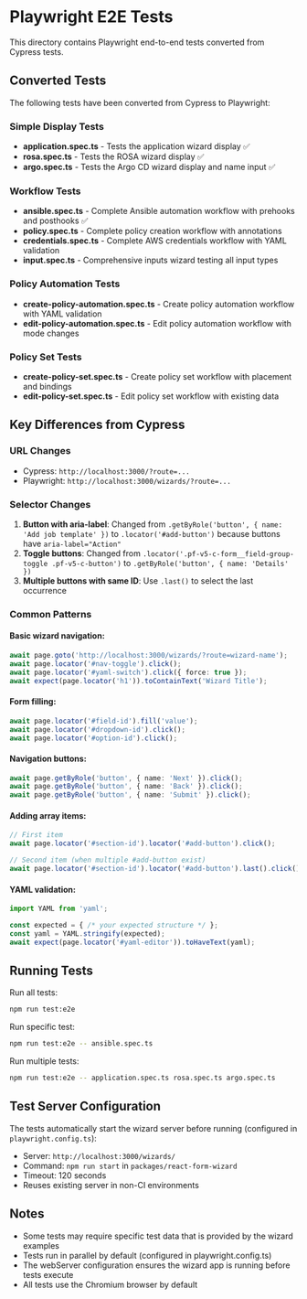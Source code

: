 # Playwright E2E Tests

This directory contains Playwright end-to-end tests converted from Cypress tests.

## Converted Tests

The following tests have been converted from Cypress to Playwright:

### Simple Display Tests
- **application.spec.ts** - Tests the application wizard display ✅
- **rosa.spec.ts** - Tests the ROSA wizard display ✅
- **argo.spec.ts** - Tests the Argo CD wizard display and name input ✅

### Workflow Tests
- **ansible.spec.ts** - Complete Ansible automation workflow with prehooks and posthooks ✅
- **policy.spec.ts** - Complete policy creation workflow with annotations
- **credentials.spec.ts** - Complete AWS credentials workflow with YAML validation
- **input.spec.ts** - Comprehensive inputs wizard testing all input types

### Policy Automation Tests
- **create-policy-automation.spec.ts** - Create policy automation workflow with YAML validation
- **edit-policy-automation.spec.ts** - Edit policy automation workflow with mode changes

### Policy Set Tests
- **create-policy-set.spec.ts** - Create policy set workflow with placement and bindings
- **edit-policy-set.spec.ts** - Edit policy set workflow with existing data

## Key Differences from Cypress

### URL Changes
- Cypress: `http://localhost:3000/?route=...`
- Playwright: `http://localhost:3000/wizards/?route=...`

### Selector Changes
1. **Button with aria-label**: Changed from `.getByRole('button', { name: 'Add job template' })` to `.locator('#add-button')` because buttons have `aria-label="Action"`
2. **Toggle buttons**: Changed from `.locator('.pf-v5-c-form__field-group-toggle .pf-v5-c-button')` to `.getByRole('button', { name: 'Details' })`
3. **Multiple buttons with same ID**: Use `.last()` to select the last occurrence

### Common Patterns

#### Basic wizard navigation:
```typescript
await page.goto('http://localhost:3000/wizards/?route=wizard-name');
await page.locator('#nav-toggle').click();
await page.locator('#yaml-switch').click({ force: true });
await expect(page.locator('h1')).toContainText('Wizard Title');
```

#### Form filling:
```typescript
await page.locator('#field-id').fill('value');
await page.locator('#dropdown-id').click();
await page.locator('#option-id').click();
```

#### Navigation buttons:
```typescript
await page.getByRole('button', { name: 'Next' }).click();
await page.getByRole('button', { name: 'Back' }).click();
await page.getByRole('button', { name: 'Submit' }).click();
```

#### Adding array items:
```typescript
// First item
await page.locator('#section-id').locator('#add-button').click();

// Second item (when multiple #add-button exist)
await page.locator('#section-id').locator('#add-button').last().click();
```

#### YAML validation:
```typescript
import YAML from 'yaml';

const expected = { /* your expected structure */ };
const yaml = YAML.stringify(expected);
await expect(page.locator('#yaml-editor')).toHaveText(yaml);
```

## Running Tests

Run all tests:
```bash
npm run test:e2e
```

Run specific test:
```bash
npm run test:e2e -- ansible.spec.ts
```

Run multiple tests:
```bash
npm run test:e2e -- application.spec.ts rosa.spec.ts argo.spec.ts
```

## Test Server Configuration

The tests automatically start the wizard server before running (configured in `playwright.config.ts`):
- Server: `http://localhost:3000/wizards/`
- Command: `npm run start` in `packages/react-form-wizard`
- Timeout: 120 seconds
- Reuses existing server in non-CI environments

## Notes

- Some tests may require specific test data that is provided by the wizard examples
- Tests run in parallel by default (configured in playwright.config.ts)
- The webServer configuration ensures the wizard app is running before tests execute
- All tests use the Chromium browser by default

